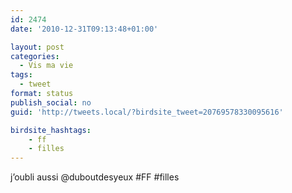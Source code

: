 ```yaml
---
id: 2474
date: '2010-12-31T09:13:48+01:00'

layout: post
categories:
  - Vis ma vie
tags:
  - tweet
format: status
publish_social: no
guid: 'http://tweets.local/?birdsite_tweet=20769578330095616'

birdsite_hashtags:
    - ff
    - filles
---
```


j’oubli aussi @duboutdesyeux #FF #filles
